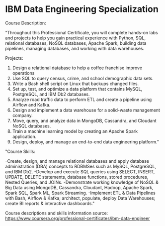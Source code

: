 # IBM Data Engineering Specialization

Course Description:

"Throughout this Professional Certificate, you will complete hands-on labs and projects to help you gain practical experience with Python, SQL, relational databases, NoSQL databases, Apache Spark, building data pipelines, managing databases, and working with data warehouses.

Projects:
1) Design a relational database to help a coffee franchise improve operations
2) Use SQL to query census, crime, and school demographic data sets.
3) Write a Bash shell script on Linux that backups changed files.
4) Set up, test, and optimize a data platform that contains MySQL, PostgreSQL, and IBM Db2 databases.
5) Analyze road traffic data to perform ETL and create a pipeline using Airflow and Kafka.
6) Design and implement a data warehouse for a solid-waste management company.
7) Move, query, and analyze data in MongoDB, Cassandra, and Cloudant NoSQL databases.
8) Train a machine learning model by creating an Apache Spark application.
9) Design, deploy, and manage an end-to-end data engineering platform."



"Course Skills:

-Create, design, and manage relational databases and apply database administration (DBA) concepts to RDBMSes such as MySQL, PostgreSQL, and IBM Db2. 
-Develop and execute SQL queries using SELECT, INSERT, UPDATE, DELETE statements, database functions,  stored procedures, Nested Queries, and JOINs. 
-Demonstrate working knowledge of NoSQL & Big Data using MongoDB, Cassandra, Cloudant, Hadoop, Apache Spark, Spark SQL, Spark ML, Spark Streaming. 
-Implement ETL & Data Pipelines with Bash, Airflow & Kafka; architect, populate, deploy Data Warehouses; create BI reports & interactive dashboards."

Course descriptions and skills information source: https://www.coursera.org/professional-certificates/ibm-data-engineer
